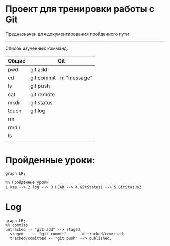 # Проект для тренировки работы с Git
Предназначен для документирования пройденного пути
___
Список изученных комманд:

| Общие  	| Git                     	|
|--------	|-------------------------	|
| pwd    	| git add                 	|
| cd     	| git commit -m "message" 	|
| ls     	| git push                	|
| cat    	| git remote              	|
| mkdir  	| git status              	|
| touch  	| git log                 	|
| rm     	|                         	|
| rmdir  	|                         	|
| ls     	|                         	|
|        	|                         	|

# Пройденные уроки:

``` mermaid 
graph LR;

%% Пройденные уроки
1.Хэш --> 2.log --> 3.HEAD --> 4.GitStatus1 --> 5.GitStatus2
```
# Log

```mermaid
graph LR;
%% commits
untracked -- "git add" --> staged;
  staged    -- "git commit"     --> tracked/comitted;
  tracked/comitted -- "git push" --> published;

```